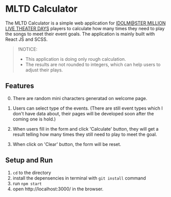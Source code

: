 # MLTD Calculator

The MLTD Calculator is a simple web application for [IDOLM@STER MILLION LIVE THEATER DAYS](https://millionlive.idolmaster.jp/theaterdays/) players to calculate how many times they need to play the songs to meet their event goals.
The application is mainly built with React JS and SCSS.

>!NOTICE: 
>- This application is doing only rough calculation.
>- The results are not rounded to integers, which can help users to adjust their plays.

## Features

0. There are random mini characters generatad on welcome page.

1. Users can select type of the events. (There are still event types which I don't have data about, their pages will be developed soon after the coming one is hold.)

2. When users fill in the form and click 'Calculate' button, they will get a result telling how many times they still need to play to meet the goal.

3. When click on 'Clear' button, the form will be reset.

## Setup and Run

1. ```cd``` to the directory
2. install the depensencies in terminal with ```git install``` command
3. run ```npm start```
4. open http://localhost:3000/ in the browser.